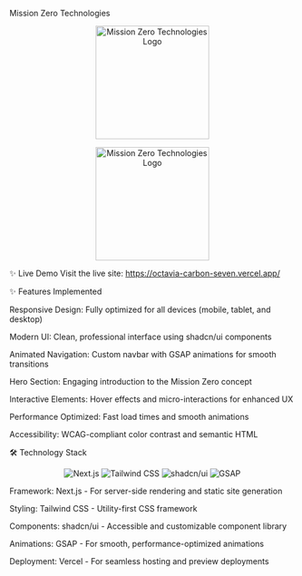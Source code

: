 
Mission Zero Technologies

<p align="center">
  <img src="/screenshots/hero-shot.png" alt="Mission Zero Technologies Logo" width="200"/>
</p>

<p align="center">
  <img src="/screenshots/hero-shot.png" alt="Mission Zero Technologies Logo" width="200"/>
</p>

✨ Live Demo
Visit the live site: https://octavia-carbon-seven.vercel.app/

✨ Features Implemented

Responsive Design: Fully optimized for all devices (mobile, tablet, and desktop)

Modern UI: Clean, professional interface using shadcn/ui components

Animated Navigation: Custom navbar with GSAP animations for smooth transitions

Hero Section: Engaging introduction to the Mission Zero concept

Interactive Elements: Hover effects and micro-interactions for enhanced UX

Performance Optimized: Fast load times and smooth animations

Accessibility: WCAG-compliant color contrast and semantic HTML



🛠️ Technology Stack
<p align="center">
  <img src="https://img.shields.io/badge/next.js-000000?style=for-the-badge&logo=nextdotjs&logoColor=white" alt="Next.js"/>
  <img src="https://img.shields.io/badge/Tailwind_CSS-38B2AC?style=for-the-badge&logo=tailwind-css&logoColor=white" alt="Tailwind CSS"/>
  <img src="https://img.shields.io/badge/shadcn/ui-000000?style=for-the-badge&logo=react&logoColor=white" alt="shadcn/ui"/>
  <img src="https://img.shields.io/badge/GSAP-88CE02?style=for-the-badge&logo=greensock&logoColor=white" alt="GSAP"/>
</p>

Framework: Next.js - For server-side rendering and static site generation

Styling: Tailwind CSS - Utility-first CSS framework

Components: shadcn/ui - Accessible and customizable component library

Animations: GSAP - For smooth, performance-optimized animations

Deployment: Vercel - For seamless hosting and preview deployments

